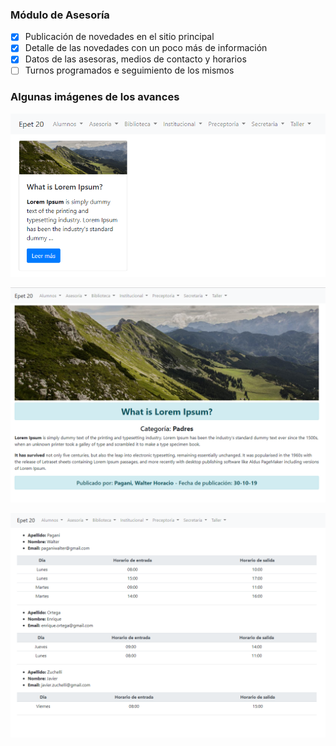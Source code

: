 ### Módulo de Asesoría

- [x] Publicación de novedades en el sitio principal
- [x] Detalle de las novedades con un poco más de información
- [x] Datos de las asesoras, medios de contacto y horarios
- [ ] Turnos programados e seguimiento de los mismos

### Algunas imágenes de los avances

![Novedades](../../ejemplos/asesoria/asesoria_novedades.png)

![Detalle de novedades](../../ejemplos/asesoria/asesoria_novedades_detail.png)

![Horarios y datos](../../ejemplos/asesoria/asesoria_horarios.png)
